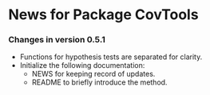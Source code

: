 # News for Package CovTools
### Changes in version 0.5.1
  * Functions for hypothesis tests are separated for clarity.
  * Initialize the following documentation:
    - NEWS for keeping record of updates.
    - README to briefly introduce the method.
